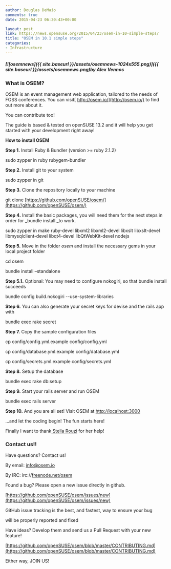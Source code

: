 ```yaml
---
author: Douglas DeMaio
comments: true
date: 2015-04-23 06:30:43+00:00

layout: post
link: https://news.opensuse.org/2015/04/23/osem-in-10-simple-steps/
title: "OSEM in 10.1 simple steps"
categories:
- Infrastructure
---
```



##### [![osemnews]({{ site.baseurl }}/assets/osemnews-1024x555.png)]({{ site.baseurl }}/assets/osemnews.png)by Alex Vennos




### **What is OSEM?**


OSEM is an event management web application, tailored to the needs of FOSS conferences. You can visit[ http://osem.io/](http://osem.io/) to find out more about it.

You can contribute too!

The guide is based & tested on openSUSE 13.2 and it will help you get started with your development right away!

**How to install OSEM**

**Step 1.** Install Ruby & Bundler (version >= ruby 2.1.2)

sudo zypper in ruby rubygem-bundler

**Step 2.** Install git to your system

sudo zypper in git

**Step 3.** Clone the repository locally to your machine<!-- more -->

git clone [https://github.com/openSUSE/osem/](https://github.com/openSUSE/osem/)

**Step 4.** Install the basic packages, you will need them for the next steps in order for _bundle install _to work.

sudo zypper in make ruby-devel libxml2 libxml2-devel libxslt libxslt-devel libmysqlclient-devel libqt4-devel libQtWebKit-devel nodejs

**Step 5.** Move in the folder _osem_ and install the necessary gems in your local project folder

cd osem

bundle install –standalone

**Step 5.1.** Optional: You may need to configure nokogiri, so that bundle install succeeds

bundle config build.nokogiri --use-system-libraries

**Step 6.** You can also generate your secret keys for devise and the rails app with

bundle exec rake secret

**Step 7.** Copy the sample configuration files

cp config/config.yml.example config/config.yml

cp config/database.yml.example config/database.yml

cp config/secrets.yml.example config/secrets.yml

**Step 8.** Setup the database

bundle exec rake db:setup

**Step 9.** Start your rails server and run OSEM

bundle exec rails server

**Step 10.** And you are all set! Visit OSEM at [http://localhost:3000](http://localhost:3000)

...and let the coding begin! The fun starts here!

Finally I want to thank[ Stella Rouzi](https://github.com/differentreality) for her help!


### **Contact us!!**


Have questions? Contact us!

By email: [info@osem.io](mailto:info@osem.io)

By IRC: irc://[freenode.net/osem](http://freenode.net/osem)

Found a bug? Please open a new issue directly in github.

[https://github.com/openSUSE/osem/issues/new](https://github.com/openSUSE/osem/issues/new)

GitHub issue tracking is the best, and fastest, way to ensure your bug

will be properly reported and fixed

Have ideas? Develop them and send us a Pull Request with your new feature!

[https://github.com/openSUSE/osem/blob/master/CONTRIBUTING.md](https://github.com/openSUSE/osem/blob/master/CONTRIBUTING.md)

Either way, JOIN US!		
